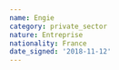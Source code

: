 ```yaml
---
name: Engie
category: private_sector
nature: Entreprise
nationality: France
date_signed: '2018-11-12'
---
```

    